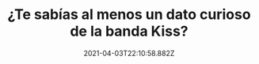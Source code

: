 ---
title: ¿Te sabías al menos un dato curioso de la banda Kiss?
date: 2021-04-03T22:10:58.882Z
featuredimage: /assets/160.jpg
categoria: Musica
tags:
  - "#Banda"
  - "#Kiss"
  - "#datoscuriosos"
short-description: Te sabias al menos un dato curioso de la banda Kiss?
mk1: >+
  ### 1.

  #### Antes de tiempo

  ![161](/assets/161.jpg "161")

  Iba a tener otro nombre <br/>
  Antes de llamarse Kiss, el cuarteto solía llamarse Wicked Lester. Bajo ese nombre grabaron un álbum lleno de demos para Epic Records (1971-72) que nunca fue editado. Algunas de esas canciones están en discos de Kiss. El baterista Peter Criss se unió al grupo en abril de 1972 y Ace Frehley lo siguió en enero de 1973. Dos semanas más tarde debutaron en Kiss.



  ### 2.

  #### El ejército de Kiss

  ![162](/assets/162.jpg "162")

  Su propio <br/>
  Sus fervientes fans son conocidos como integrantes del ‘KISS Army’ (ejército de Kiss) y comenzó en Indiana cuando una estación local en Indiana se rehusaba tocar canciones de Kiss a comienzos de los setenta. Los fanáticos marcharon y protestaron a las afueras de la estación de radio y se hacían llamar el KISS Army.


mk2: >+
  ### 3.

  #### Con pintura 

  ![163](/assets/163.jpg "163")

  Así lo lograron <br/>
  Para lograr el color plateado del “Spaceman” en su pelo para el arte de la portada de Kiss, Ace Frehley utilizó pintura regular pensando que la podría removerla con una simple ducha. Ace se equivocó.

  ### 4.

  #### Un Gusto, malo? 

  ![164](/assets/164.jpg "164")

  Cómo lo vivió <br/>
  Ace Frehley era conocido por su gusto por el licor, pero su clásico “Cold Gin” no fue inspirado precisamente en la ginebra . “No bebía ginebra, la verdad no tenía mucho licor”, como lo cuenta en su libro “No Regrets”. “Era un tipo más de cerveza y ni siquiera un gran conocedor de cerveza. Me podrías dar cualquier lata que estuviera en la nevera y eso era suficiente para hacerme feliz. Pero quería escribir una canción sobre un trago y ‘Cold Gin’ sonaba como el título perfecto”.


mk3: >+
  ### 5.

  #### Un dragón 

  ![165](/assets/165.jpg "165")

  El cómo lo hacía <br/>
  Cuando Gene Simmons lanza fuego por su boca es toda una sensación. Obvio, es un truco pero la verdad Simmons es uno de los mejores en el mundo. De hecho puede llegar a lanzar llamas a 15 pies (4.5 metros) de distancia. No tanto como el récord mundial de Antonio Restivo (8 metros), pero no deja de ser impresionante.

  ### 6.

  #### Canciones épicas 

  ![166](/assets/166.jpg "166")

  ¿Lo sabías?<br/>
  Paul Stanley escribió algunas de las primeras canciones de KISS, entre ellas "Firehouse" y "Let Me Know" cuando estaba en la escuela secundaria.
mk4: >+
  ### 7.

  #### El primero 

  ![167](/assets/167.jpg "167")

  Entraron  a los récords <br/>
  En 1977 KISS se convirtió en la primera banda desde los Beatles en tener cuatro álbumes en el Billboard Hot 100 ‘Alive’, ‘Destroyer’, ‘Rock and Roll Over’ y ‘The Originals’, todos en el Top 40 al mismo tiempo.



  ### 8.

  #### Se paso

  ![168](/assets/168.jpg "168")

  Lo expulsaron <br/>
  Sammy Hagar fue expulsado como artista invitado a la gira de KISS a finales de los setenta, debido al exceso de insultos y groserías por parte del cantante en el escenario.


mk5: >+
  ### 9.

  #### El logo 

  ![169](/assets/169.png "169")

  Así es como se creo <br/>
  A pesar de que Stanley era un estudiante de arte, Ace Frehley diseñó el logo de KISS.



  ### 10.

  #### La despedida 

  ![170](/assets/170.jpg "170")

  ¿Te diste cuenta?<br/>
  Ace Frehley fue técnico de batería de Mitch Mitchell durante la última presentación de la banda de Jimi Hendrix Band of Gypsys en Nueva York (1970).
---
